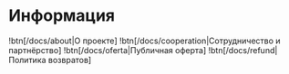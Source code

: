 # Информация

!btn[/docs/about|О проекте]
!btn[/docs/cooperation|Сотрудничество и партнёрство]
!btn[/docs/oferta|Публичная оферта]
!btn[/docs/refund|Политика возвратов]
